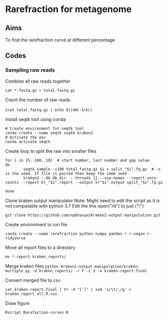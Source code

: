 # Rarefraction for metagenome

## Aims

To find the rarefraction curve at different percentage


## Codes

### Sampling raw reads

Combine all raw reads together

`cat *.fastq.gz > total.fastq.gz`

Count the number of raw reads

`zcat total.fastq.gz | echo $((`wc -l`/4))`

Install seqtk tool using conda 

```
# Create environment for seqtk tool
conda create --name seqtk seqtk kraken2
# Activate the env
conda activate seqtk
```

Create loop to split the raw into smaller files 
```
for i in {5..100..10}  # start number, last number and gap value
do
        seqtk sample -s100 total.fastq.gz $i > split_"$i".fq.gz  # -s is the seed. If file is paired then keep the same seed
        kraken2 --db db_dir  --threads 12 --use-names --report-zero-counts --report kr_"$i".report --output kr"$i".output split_"$i".fq.gz

done
```

Clone kraken output manipulator
Note: Might need to edit the script as it is not compatable with python 3.7
Edit the line open("rb") to just ("r")

`git clone https://github.com/npbhavya/Kraken2-output-manipulation.git`

Create environment to run file

`conda create --name rarefraction python numpy pandas r r-vegan r-tidyverse`

Move all report files to a directory

`mv *.report kraken_reports/`

Merge kraken files
`python Kraken2-output-manipulation/kraken-multiple.py -d kraken_reports/ -r F -c 2 -o kraken-report-final`

Convert merged file to csv

`cat kraken-report-final | tr -d "[']" | sed 's/\t/,/g' > kraken_report_all_R.csv`

Draw figure

`Rscript Rarefaction-curves.R`

